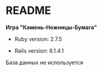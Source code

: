 # README

**Игра "Камень-Ножницы-Бумага"**

* Ruby version: 2.7.5

* Rails version: 6.1.4.1

База данных не используется
